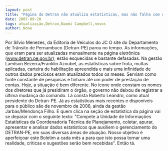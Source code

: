 ```yaml
---
layout: post
title: "Página do Detran não atualiza estatísticas, mas não falha com o nome dos novos dirigentes..."
date: 2007-09-20
tags: atualização,Detran,Naomi Campbell,novos
author: None
---
```

Por S&iacute;lvio Menezes, da Editoria de Ve&iacute;culos do JC
O site do Departamento de Tr&acirc;nsito de Pernambuco (Detran-PE) parou no tempo. As informa&ccedil;&otilde;es, que eram para ser atualizadas mensalmente na p&aacute;gina eletr&ocirc;nica (www.detran.pe.gov.br), est&atilde;o esquecidas e bastante defasadas.
Na gest&atilde;o Laedson Bezerra/Franklin Azoubel, as estat&iacute;sticas sobre frota, multas aplicadas, carteira de habilita&ccedil;&atilde;o apreendida e mais uma infinidade de outros dados preciosos eram atualizados todos os meses. Serviam como fonte constante de pesquisas e tinham at&eacute; um poder de presta&ccedil;&atilde;o de contas.
Hoje, a situa&ccedil;&atilde;o &eacute; bem diferente. No &iacute;cone onde constam os nomes dos diretores que j&aacute; presidiram o &oacute;rg&atilde;o, o governo n&atilde;o deixou de registrar a &uacute;ltima mudan&ccedil;a do comando. L&aacute; consta Roberto Leandro, como atual presidente do Detran-PE.
J&aacute; as estat&iacute;sticas mais recentes e dispon&iacute;veis para o p&uacute;blico s&atilde;o de novembro de 2006, ainda da gest&atilde;o Jarbas/Mendon&ccedil;a Filho. E quem clica na se&ccedil;&atilde;o de estat&iacute;stica da p&aacute;gina vai se deparar com o seguinte texto: &quot;Compete a Unidade de Informa&ccedil;&otilde;es Estat&iacute;sticas da Coordenadoria T&eacute;cnica de Planejamento, coletar, apurar, apresentar e analisar dados estat&iacute;sticos que auxiliem o gerenciamento do DETRAN-PE, em suas diversas &aacute;reas de atua&ccedil;&atilde;o. Nosso objetivo &eacute; aperfei&ccedil;oar este Boletim a cada m&ecirc;s a para que isto possa tornar uma realidade, cr&iacute;ticas e sugest&otilde;es ser&atilde;o bem recebidas&quot;. Ent&atilde;o t&aacute;. 